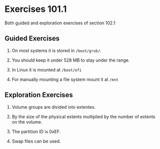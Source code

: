 # Exercises 101.1

Both guided and exploration exercises of section 102.1

## Guided Exercises

1. On most systems it is stored in `/boot/grub/`.

2. You should keep it under 528 MB to stay under the range.

3. In Linux it is mounted at `/boot/efi`

4. For manually mounting a file system mount it at `/mnt`

## Exploration Exercises

1. Volume groups are divided into extentes.

2. By the size of the physical extents multiplied by the number of extents on the volume.

3. The partition ID is 0xEF.

4. Swap files can be used.

